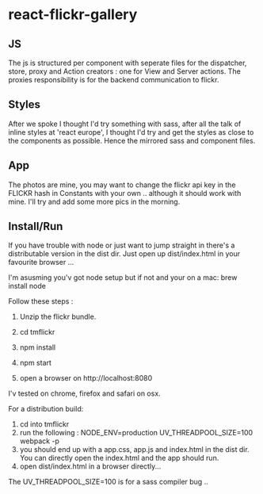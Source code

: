 # react-flickr-gallery

JS 
--
The js is structured per component with seperate files for the dispatcher, store, proxy and Action creators : one for View and Server actions.  The proxies responsibility is for the backend communication to flickr.

Styles
------
After we spoke I thought I'd try something with sass, after all the talk of inline styles at 'react europe', I thought I'd try and get the styles as close to the components as possible.   Hence the mirrored sass and component files.

App
----
The photos are mine, you may want to change the flickr api key in the FLICKR hash in Constants with your own ..  although it should work with mine.
I'll try and add some more pics in the morning. 

Install/Run
-----------
If you have trouble with node or just want to jump straight in there's a distributable version in the dist dir.
Just open up dist/index.html in your favourite browser ...

I'm asusming you'v got node setup but if not and your on a mac:
brew install node

Follow these steps :

1. Unzip the flickr bundle.

2. cd tmflickr

3. npm install

4. npm start

5. open a browser on http://localhost:8080

I'v tested on chrome, firefox and safari on osx.

For a distribution build:
1. cd into tmflickr
2. run the following : NODE_ENV=production UV_THREADPOOL_SIZE=100 webpack -p
3. you should end up with a app.css, app.js and index.html in the dist dir.  You can directly open the index.html and the app should run.
4. open dist/index.html in a browser directly...

The UV_THREADPOOL_SIZE=100 is for a sass compiler bug ..


